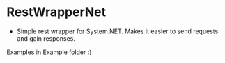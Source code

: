 # RestWrapperNet
- Simple rest wrapper for System.NET. Makes it easier to send requests and gain responses.

Examples in Example folder :)
